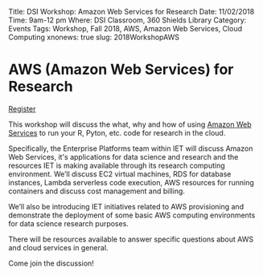 Title: DSI Workshop: Amazon Web Services for Research
Date: 11/02/2018
Time: 9am-12 pm
Where: DSI Classroom, 360 Shields Library
Category: Events
Tags: Workshop, Fall 2018, AWS, Amazon Web Services, Cloud Computing
xnonews: true
slug: 2018WorkshopAWS

#  AWS (Amazon Web Services) for Research

[Register](https://forms.library.ucdavis.edu/classes/descriptions.php#class216)

This workshop will discuss the what, why and how of using [Amazon Web Services](https://aws.amazon.com/) to run your R, Pyton, etc. code for research in the cloud.

Specifically, the Enterprise Platforms team within IET will discuss Amazon Web Services, it's applications for data science and research and the resources IET is making available through its research computing environment.  We’ll discuss EC2 virtual machines, RDS for database instances, Lambda serverless code execution, AWS resources for running containers and discuss cost management and billing.  

We’ll also be introducing IET initiatives related to AWS provisioning and demonstrate the deployment of some basic AWS computing environments for data science research purposes. 

There will be resources available to answer specific questions about AWS and cloud services in general. 

Come join the discussion!